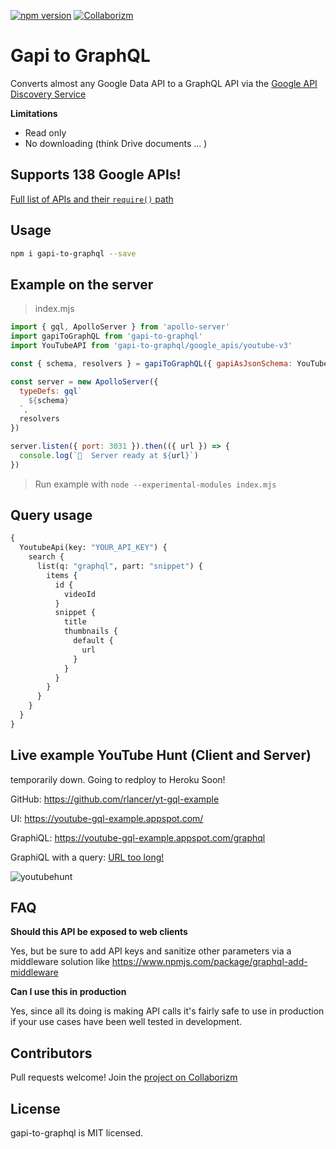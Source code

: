 [![npm version](https://badge.fury.io/js/graphql-add-middleware.svg)](https://badge.fury.io/js/gapi-to-graphql)
[![Collaborizm](https://www.collaborizm.com/GitHubBadge.svg)](https://www.collaborizm.com/project/Skkk3bBA-)

# Gapi to GraphQL

Converts almost any Google Data API to a GraphQL API via the [Google API Discovery Service](https://developers.google.com/discovery/)

**Limitations**

- Read only
- No downloading (think Drive documents ... )

## Supports 138 Google APIs!

[Full list of APIs and their `require()` path](/docs/GoogleAPIs.md)

## Usage

```bash
npm i gapi-to-graphql --save
```

## Example on the server

> index.mjs

```javascript
import { gql, ApolloServer } from 'apollo-server'
import gapiToGraphQL from 'gapi-to-graphql'
import YouTubeAPI from 'gapi-to-graphql/google_apis/youtube-v3'

const { schema, resolvers } = gapiToGraphQL({ gapiAsJsonSchema: YouTubeAPI })

const server = new ApolloServer({
  typeDefs: gql`
    ${schema}
  `,
  resolvers
})

server.listen({ port: 3031 }).then(({ url }) => {
  console.log(`🚀  Server ready at ${url}`)
})
```

> Run example with `node --experimental-modules index.mjs`

## Query usage

```graphql
{
  YoutubeApi(key: "YOUR_API_KEY") {
    search {
      list(q: "graphql", part: "snippet") {
        items {
          id {
            videoId
          }
          snippet {
            title
            thumbnails {
              default {
                url
              }
            }
          }
        }
      }
    }
  }
}
```

## Live example YouTube Hunt (Client and Server)

temporarily down. Going to redploy to Heroku Soon!

GitHub: https://github.com/rlancer/yt-gql-example

UI: https://youtube-gql-example.appspot.com/

GraphiQL: https://youtube-gql-example.appspot.com/graphql

GraphiQL with a query: [URL too long!](<https://youtube-gql-example.appspot.com/graphql?query=%7B%0A%20%20youtubeV3(key%3A%20%22nokeyneed%22)%20%7B%0A%20%20%20%20search%20%7B%0A%20%20%20%20%20%20list(q%3A%20%22dogs%22%2C%20part%3A%20%22snippet%22)%20%7B%0A%20%20%20%20%20%20%20%20items%20%7B%0A%20%20%20%20%20%20%20%20%20%20id%20%7B%0A%20%20%20%20%20%20%20%20%20%20%20%20videoId%0A%20%20%20%20%20%20%20%20%20%20%7D%0A%20%20%20%20%20%20%20%20%20%20snippet%20%7B%0A%20%20%20%20%20%20%20%20%20%20%20%20title%0A%20%20%20%20%20%20%20%20%20%20%7D%0A%20%20%20%20%20%20%20%20%7D%0A%20%20%20%20%20%20%7D%0A%20%20%20%20%7D%0A%20%20%7D%0A%7D%0A>)

![youtubehunt](https://user-images.githubusercontent.com/1339007/34919957-f4649db6-f938-11e7-8ef6-b7aa2889dc49.png)

## FAQ

**Should this API be exposed to web clients**

Yes, but be sure to add API keys and sanitize other parameters via a middleware solution like https://www.npmjs.com/package/graphql-add-middleware

**Can I use this in production**

Yes, since all its doing is making API calls it's fairly safe to use in production if your use cases have been well tested in development.

## Contributors

Pull requests welcome!
Join the [project on Collaborizm](https://www.collaborizm.com/project/Skkk3bBA-)

## License

gapi-to-graphql is MIT licensed.
